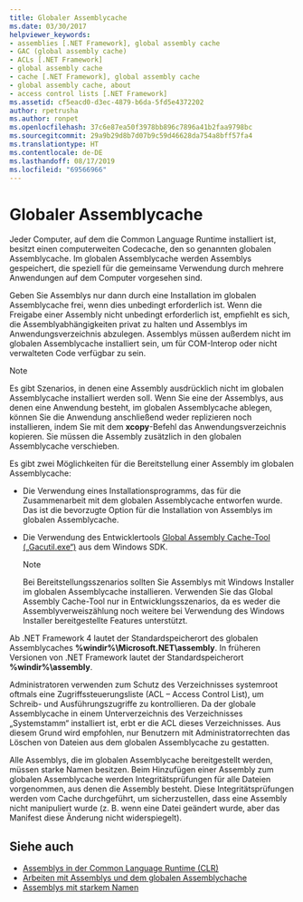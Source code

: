 ```yaml
---
title: Globaler Assemblycache
ms.date: 03/30/2017
helpviewer_keywords:
- assemblies [.NET Framework], global assembly cache
- GAC (global assembly cache)
- ACLs [.NET Framework]
- global assembly cache
- cache [.NET Framework], global assembly cache
- global assembly cache, about
- access control lists [.NET Framework]
ms.assetid: cf5eacd0-d3ec-4879-b6da-5fd5e4372202
author: rpetrusha
ms.author: ronpet
ms.openlocfilehash: 37c6e87ea50f3978bb896c7896a41b2faa9798bc
ms.sourcegitcommit: 29a9b29d8b7d07b9c59d46628da754a8bff57fa4
ms.translationtype: HT
ms.contentlocale: de-DE
ms.lasthandoff: 08/17/2019
ms.locfileid: "69566966"
---
```

# <a name="global-assembly-cache"></a>Globaler Assemblycache
Jeder Computer, auf dem die Common Language Runtime installiert ist, besitzt einen computerweiten Codecache, den so genannten globalen Assemblycache. Im globalen Assemblycache werden Assemblys gespeichert, die speziell für die gemeinsame Verwendung durch mehrere Anwendungen auf dem Computer vorgesehen sind.  
  
 Geben Sie Assemblys nur dann durch eine Installation im globalen Assemblycache frei, wenn dies unbedingt erforderlich ist. Wenn die Freigabe einer Assembly nicht unbedingt erforderlich ist, empfiehlt es sich, die Assemblyabhängigkeiten privat zu halten und Assemblys im Anwendungsverzeichnis abzulegen. Assemblys müssen außerdem nicht im globalen Assemblycache installiert sein, um für COM-Interop oder nicht verwalteten Code verfügbar zu sein.  
  
> [!NOTE]
>  Es gibt Szenarios, in denen eine Assembly ausdrücklich nicht im globalen Assemblycache installiert werden soll. Wenn Sie eine der Assemblys, aus denen eine Anwendung besteht, im globalen Assemblycache ablegen, können Sie die Anwendung anschließend weder replizieren noch installieren, indem Sie mit dem **xcopy**-Befehl das Anwendungsverzeichnis kopieren. Sie müssen die Assembly zusätzlich in den globalen Assemblycache verschieben.  
  
 Es gibt zwei Möglichkeiten für die Bereitstellung einer Assembly im globalen Assemblycache:  
  
- Die Verwendung eines Installationsprogramms, das für die Zusammenarbeit mit dem globalen Assemblycache entworfen wurde. Das ist die bevorzugte Option für die Installation von Assemblys im globalen Assemblycache.  
  
- Die Verwendung des Entwicklertools [Global Assembly Cache-Tool („Gacutil.exe“)](../../../docs/framework/tools/gacutil-exe-gac-tool.md) aus dem Windows SDK.  
  
    > [!NOTE]
    >  Bei Bereitstellungsszenarios sollten Sie Assemblys mit Windows Installer im globalen Assemblycache installieren. Verwenden Sie das Global Assembly Cache-Tool nur in Entwicklungsszenarios, da es weder die Assemblyverweiszählung noch weitere bei Verwendung des Windows Installer bereitgestellte Features unterstützt.  
  
 Ab .NET Framework 4 lautet der Standardspeicherort des globalen Assemblycaches **%windir%\Microsoft.NET\assembly**. In früheren Versionen von .NET Framework lautet der Standardspeicherort **%windir%\assembly**.  
  
 Administratoren verwenden zum Schutz des Verzeichnisses systemroot oftmals eine Zugriffssteuerungsliste (ACL – Access Control List), um Schreib- und Ausführungszugriffe zu kontrollieren. Da der globale Assemblycache in einem Unterverzeichnis des Verzeichnisses „Systemstamm“ installiert ist, erbt er die ACL dieses Verzeichnisses. Aus diesem Grund wird empfohlen, nur Benutzern mit Administratorrechten das Löschen von Dateien aus dem globalen Assemblycache zu gestatten.  
  
 Alle Assemblys, die im globalen Assemblycache bereitgestellt werden, müssen starke Namen besitzen. Beim Hinzufügen einer Assembly zum globalen Assemblycache werden Integritätsprüfungen für alle Dateien vorgenommen, aus denen die Assembly besteht. Diese Integritätsprüfungen werden vom Cache durchgeführt, um sicherzustellen, dass eine Assembly nicht manipuliert wurde (z. B. wenn eine Datei geändert wurde, aber das Manifest diese Änderung nicht widerspiegelt).  
  
## <a name="see-also"></a>Siehe auch

- [Assemblys in der Common Language Runtime (CLR)](../../../docs/framework/app-domains/assemblies-in-the-common-language-runtime.md)
- [Arbeiten mit Assemblys und dem globalen Assemblychache](../../../docs/framework/app-domains/working-with-assemblies-and-the-gac.md)
- [Assemblys mit starkem Namen](../../../docs/framework/app-domains/strong-named-assemblies.md)
